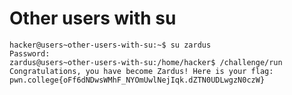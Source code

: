 # Other users with su
    hacker@users~other-users-with-su:~$ su zardus 
    Password: 
    zardus@users~other-users-with-su:/home/hacker$ /challenge/run
    Congratulations, you have become Zardus! Here is your flag:
    pwn.college{oFf6dNDwsWMhF_NYOmUwlNejIqk.dZTN0UDLwgzN0czW}